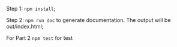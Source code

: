 Step 1: `npm install`;

Step 2: `npm run doc` to generate documentation. The output will be out/index.html;

For Part 2
`npm test` for test


